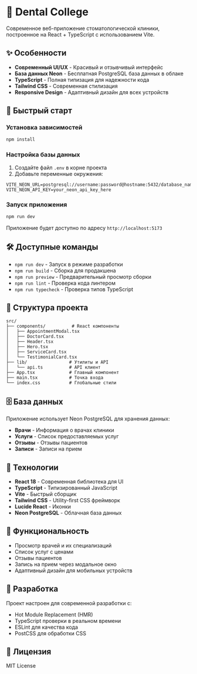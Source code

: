 # 🦷 Dental College

Современное веб-приложение стоматологической клиники, построенное на React + TypeScript с использованием Vite.

## ✨ Особенности

- **Современный UI/UX** - Красивый и отзывчивый интерфейс
- **База данных Neon** - Бесплатная PostgreSQL база данных в облаке
- **TypeScript** - Полная типизация для надежности кода
- **Tailwind CSS** - Современная стилизация
- **Responsive Design** - Адаптивный дизайн для всех устройств

## 🚀 Быстрый старт

### Установка зависимостей
```bash
npm install
```

### Настройка базы данных
1. Создайте файл `.env` в корне проекта
2. Добавьте переменные окружения:
```env
VITE_NEON_URL=postgresql://username:password@hostname:5432/database_name
VITE_NEON_API_KEY=your_neon_api_key_here
```

### Запуск приложения
```bash
npm run dev
```

Приложение будет доступно по адресу `http://localhost:5173`

## 🛠️ Доступные команды

- `npm run dev` - Запуск в режиме разработки
- `npm run build` - Сборка для продакшена
- `npm run preview` - Предварительный просмотр сборки
- `npm run lint` - Проверка кода линтером
- `npm run typecheck` - Проверка типов TypeScript

## 📁 Структура проекта

```
src/
├── components/          # React компоненты
│   ├── AppointmentModal.tsx
│   ├── DoctorCard.tsx
│   ├── Header.tsx
│   ├── Hero.tsx
│   ├── ServiceCard.tsx
│   └── TestimonialCard.tsx
├── lib/                # Утилиты и API
│   └── api.ts          # API клиент
├── App.tsx             # Главный компонент
├── main.tsx            # Точка входа
└── index.css           # Глобальные стили
```

## 🗄️ База данных

Приложение использует Neon PostgreSQL для хранения данных:

- **Врачи** - Информация о врачах клиники
- **Услуги** - Список предоставляемых услуг
- **Отзывы** - Отзывы пациентов
- **Записи** - Записи на прием

## 🎨 Технологии

- **React 18** - Современная библиотека для UI
- **TypeScript** - Типизированный JavaScript
- **Vite** - Быстрый сборщик
- **Tailwind CSS** - Utility-first CSS фреймворк
- **Lucide React** - Иконки
- **Neon PostgreSQL** - Облачная база данных

## 📱 Функциональность

- Просмотр врачей и их специализаций
- Список услуг с ценами
- Отзывы пациентов
- Запись на прием через модальное окно
- Адаптивный дизайн для мобильных устройств

## 🔧 Разработка

Проект настроен для современной разработки с:
- Hot Module Replacement (HMR)
- TypeScript проверки в реальном времени
- ESLint для качества кода
- PostCSS для обработки CSS

## 📄 Лицензия

MIT License